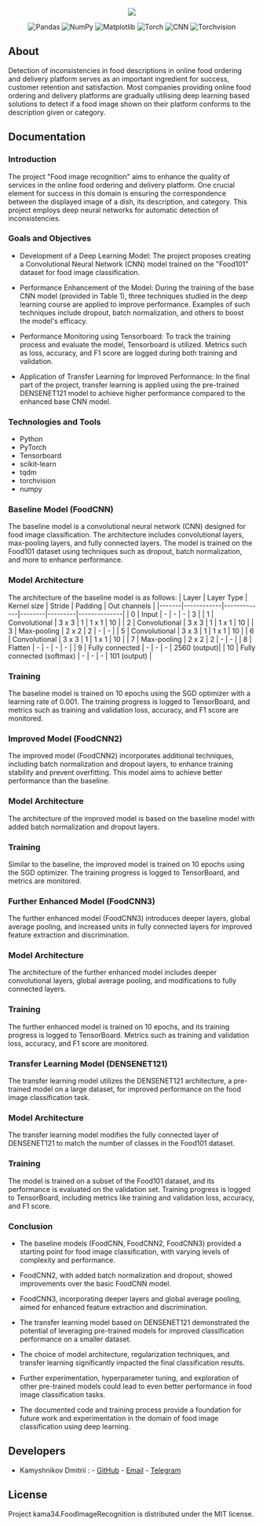 <p align="center">
      <img src="https://i.ibb.co/nCd1n4k/logmeal-logo-2.png">
</p>

<p align="center">
   <img src="https://img.shields.io/badge/Pandas-lavender" alt="Pandas">
   <img src="https://img.shields.io/badge/NumPy-thistle" alt="NumPy">
   <img src="https://img.shields.io/badge/Matplotlib-lightcyan" alt="Matplotlib">
   <img src="https://img.shields.io/badge/Torch-thistle" alt="Torch">
   <img src="https://img.shields.io/badge/CNN-lightcyan" alt="CNN">
   <img src="https://img.shields.io/badge/Torchvision-lavender" alt="Torchvision">
</p>

## About

Detection of inconsistencies in food descriptions in online food ordering and delivery platform serves as an important ingredient for success, customer retention and satisfaction. Most companies providing online food ordering and delivery platforms are gradually utilising deep learning based solutions to detect if a food image shown on their platform conforms to the description given or category.

## Documentation

### Introduction
The project "Food image recognition" aims to enhance the quality of services in the online food ordering and delivery platform. One crucial element for success in this domain is ensuring the correspondence between the displayed image of a dish, its description, and category. This project employs deep neural networks for automatic detection of inconsistencies.

### Goals and Objectives
  * Development of a Deep Learning Model: The project proposes creating a Convolutional Neural Network (CNN) model trained on the "Food101" dataset for food image classification.

  * Performance Enhancement of the Model: During the training of the base CNN model (provided in Table 1), three techniques studied in the deep learning course are applied to improve performance. Examples of such techniques include dropout, batch normalization, and others to boost the model's efficacy.

  * Performance Monitoring using Tensorboard: To track the training process and evaluate the model, Tensorboard is utilized. Metrics such as loss, accuracy, and F1 score are logged during both training and validation.

  * Application of Transfer Learning for Improved Performance: In the final part of the project, transfer learning is applied using the pre-trained DENSENET121 model to achieve higher performance compared to the enhanced base CNN model.


### Technologies and Tools
  * Python
  * PyTorch
  * Tensorboard
  * scikit-learn
  * tqdm
  * torchvision
  * numpy

### Baseline Model (FoodCNN)
The baseline model is a convolutional neural network (CNN) designed for food image classification. The architecture includes convolutional layers, max-pooling layers, and fully connected layers. The model is trained on the Food101 dataset using techniques such as dropout, batch normalization, and more to enhance performance.

### Model Architecture
The architecture of the baseline model is as follows:
| Layer | Layer Type | Kernel size | Stride | Padding | Out channels |
|-------|------------|-------------|--------|---------|--------------|
| 0     | Input      | -           | -      | -       | 3            |
| 1     | Convolutional | 3 x 3     | 1      | 1 x 1   | 10           |
| 2     | Convolutional | 3 x 3     | 1      | 1 x 1   | 10           |
| 3     | Max-pooling | 2 x 2       | 2      | -       | -            |
| 5     | Convolutional | 3 x 3     | 1      | 1 x 1   | 10           |
| 6     | Convolutional | 3 x 3     | 1      | 1 x 1   | 10           |
| 7     | Max-pooling | 2 x 2       | 2      | -       | -            |
| 8     | Flatten    | -           | -      | -       | -            |
| 9     | Fully connected | -       | -      | -       | 2560 (output)|
| 10    | Fully connected (softmax) | - | - | -       | 101 (output) |

### Training
The baseline model is trained on 10 epochs using the SGD optimizer with a learning rate of 0.001. The training progress is logged to TensorBoard, and metrics such as training and validation loss, accuracy, and F1 score are monitored.

### Improved Model (FoodCNN2)
The improved model (FoodCNN2) incorporates additional techniques, including batch normalization and dropout layers, to enhance training stability and prevent overfitting. This model aims to achieve better performance than the baseline.

### Model Architecture
The architecture of the improved model is based on the baseline model with added batch normalization and dropout layers.

### Training
Similar to the baseline, the improved model is trained on 10 epochs using the SGD optimizer. The training progress is logged to TensorBoard, and metrics are monitored.

### Further Enhanced Model (FoodCNN3)
The further enhanced model (FoodCNN3) introduces deeper layers, global average pooling, and increased units in fully connected layers for improved feature extraction and discrimination.

### Model Architecture
The architecture of the further enhanced model includes deeper convolutional layers, global average pooling, and modifications to fully connected layers.

### Training
The further enhanced model is trained on 10 epochs, and its training progress is logged to TensorBoard. Metrics such as training and validation loss, accuracy, and F1 score are monitored.

### Transfer Learning Model (DENSENET121)
The transfer learning model utilizes the DENSENET121 architecture, a pre-trained model on a large dataset, for improved performance on the food image classification task.

### Model Architecture
The transfer learning model modifies the fully connected layer of DENSENET121 to match the number of classes in the Food101 dataset.

### Training
The model is trained on a subset of the Food101 dataset, and its performance is evaluated on the validation set. Training progress is logged to TensorBoard, including metrics like training and validation loss, accuracy, and F1 score.

### Conclusion
  * The baseline models (FoodCNN, FoodCNN2, FoodCNN3) provided a starting point for food image classification, with varying levels of complexity and performance.

  * FoodCNN2, with added batch normalization and dropout, showed improvements over the basic FoodCNN model.

  * FoodCNN3, incorporating deeper layers and global average pooling, aimed for enhanced feature extraction and discrimination.

  * The transfer learning model based on DENSENET121 demonstrated the potential of leveraging pre-trained models for improved classification performance on a smaller dataset.

  * The choice of model architecture, regularization techniques, and transfer learning significantly impacted the final classification results.

  * Further experimentation, hyperparameter tuning, and exploration of other pre-trained models could lead to even better performance in food image classification tasks.

  * The documented code and training process provide a foundation for future work and experimentation in the domain of food image classification using deep learning.

## Developers

- Kamyshnikov Dmitrii :
      - [GitHub](https://github.com/kama34)
      - [Email](mailto:d.kamyshnikov.offer@yandex.ru)
      - [Telegram](https://t.me/kama_34)

## License
Project kama34.FoodImageRecognition is distributed under the MIT license.
